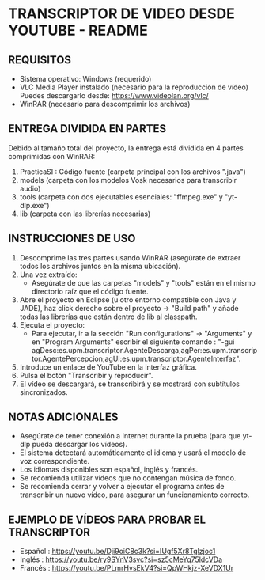 TRANSCRIPTOR DE VIDEO DESDE YOUTUBE - README
===========================================

REQUISITOS
----------
- Sistema operativo: Windows (requerido)
- VLC Media Player instalado (necesario para la reproducción de vídeo)
  Puedes descargarlo desde: https://www.videolan.org/vlc/
- WinRAR (necesario para descomprimir los archivos)

ENTREGA DIVIDIDA EN PARTES
---------------------------
Debido al tamaño total del proyecto, la entrega está dividida en 4 partes comprimidas con WinRAR:

1. PracticaSI : Código fuente (carpeta principal con los archivos ".java")
2. models (carpeta con los modelos Vosk necesarios para transcribir audio)
3. tools (carpeta con dos ejecutables esenciales: "ffmpeg.exe" y "yt-dlp.exe")
4. lib (carpeta con las librerías necesarias)

INSTRUCCIONES DE USO
---------------------
1. Descomprime las tres partes usando WinRAR (asegúrate de extraer todos los archivos juntos en la misma ubicación).
2. Una vez extraído:
   - Asegúrate de que las carpetas "models" y "tools" están en el mismo directorio raíz que el código fuente.
3. Abre el proyecto en Eclipse (u otro entorno compatible con Java y JADE), haz click derecho sobre el proyecto -> "Build path" y añade todas las librerías que están dentro de lib al classpath. 
4. Ejecuta el proyecto: 
   - Para ejecutar, ir a la sección "Run configurations" -> "Arguments" y en "Program Arguments" escribir el siguiente comando : 
"-gui agDesc:es.upm.transcriptor.AgenteDescarga;agPer:es.upm.transcriptor.AgentePercepcion;agUI:es.upm.transcriptor.AgenteInterfaz".
5. Introduce un enlace de YouTube en la interfaz gráfica.
6. Pulsa el botón "Transcribir y reproducir".
7. El vídeo se descargará, se transcribirá y se mostrará con subtítulos sincronizados.

NOTAS ADICIONALES
------------------
- Asegúrate de tener conexión a Internet durante la prueba (para que yt-dlp pueda descargar los vídeos).
- El sistema detectará automáticamente el idioma y usará el modelo de voz correspondiente.
- Los idiomas disponibles son español, inglés y francés.
- Se recomienda utilizar vídeos que no contengan música de fondo.
- Se recomienda cerrar y volver a ejecutar el programa antes de transcribir un nuevo vídeo, para asegurar un funcionamiento correcto.


EJEMPLO DE VÍDEOS PARA PROBAR EL TRANSCRIPTOR
---------------------------------------------
- Español : https://youtu.be/Dji9oiC8c3k?si=IUgf5Xr8Tglzjoc1
- Inglés : https://youtu.be/ry9SYnV3svc?si=sz5cMeYq75ldcVDa
- Francés : https://youtu.be/PLmrHvsEkV4?si=QpWHkjz-XeVDX1Ur

